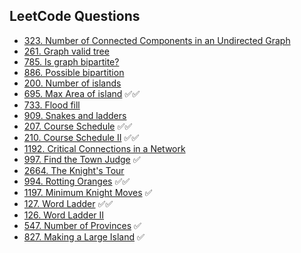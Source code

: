 ## LeetCode Questions

- [323. Number of Connected Components in an Undirected Graph](https://leetcode.com/problems/number-of-connected-components-in-an-undirected-graph/)
- [261. Graph valid tree](https://leetcode.com/problems/graph-valid-tree/)
- [785. Is graph bipartite?](https://leetcode.com/problems/is-graph-bipartite/)
- [886. Possible bipartition](https://leetcode.com/problems/possible-bipartition/)
- [200. Number of islands](https://leetcode.com/problems/number-of-islands/)
- [695. Max Area of island](https://leetcode.com/problems/max-area-of-island/) ✅✅
- [733. Flood fill](https://leetcode.com/problems/flood-fill/)
- [909. Snakes and ladders](https://leetcode.com/problems/snakes-and-ladders/)
- [207. Course Schedule](https://leetcode.com/problems/course-schedule/) ✅✅
- [210. Course Schedule II](https://leetcode.com/problems/course-schedule-ii/) ✅✅
- [1192. Critical Connections in a Network](https://leetcode.com/problems/critical-connections-in-a-network/)
- [997. Find the Town Judge](https://leetcode.com/problems/find-the-town-judge/) ✅
- [2664. The Knight's Tour](https://leetcode.com/problems/the-knights-tour/)
- [994. Rotting Oranges](https://leetcode.com/problems/rotting-oranges/) ✅✅
- [1197. Minimum Knight Moves](https://leetcode.com/problems/minimum-knight-moves/) ✅
- [127. Word Ladder](https://leetcode.com/problems/word-ladder/) ✅✅
- [126. Word Ladder II](https://leetcode.com/problems/word-ladder-ii/)
- [547. Number of Provinces](https://leetcode.com/problems/number-of-provinces/) ✅
- [827. Making a Large Island](https://leetcode.com/problems/making-a-large-island/) ✅
